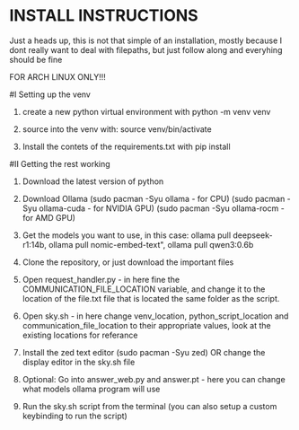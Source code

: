 # INSTALL INSTRUCTIONS

Just a heads up, this is not that simple of an installation, mostly because I dont really want to deal with filepaths, but just follow along and everyhing should be fine

FOR ARCH LINUX ONLY!!!


#I Setting up the venv

1. create a new python virtual environment with python -m venv venv

2. source into the venv with: source venv/bin/activate

3. Install the contets of the requirements.txt with pip install


#II Getting the rest working

1. Download the latest version of python

2. Download Ollama (sudo pacman -Syu ollama - for CPU) (sudo pacman -Syu ollama-cuda - for NVIDIA GPU) (sudo pacman -Syu ollama-rocm - for AMD GPU)

3. Get the models you want to use, in this case: ollama pull deepseek-r1:14b, ollama pull nomic-embed-text", ollama pull qwen3:0.6b

4. Clone the repository, or just download the important files

5. Open request_handler.py - in here fine the COMMUNICATION_FILE_LOCATION variable, and change it to the location of the file.txt file that is located the same folder as the script.

6. Open sky.sh - in here change venv_location, python_script_location and communication_file_location to their appropriate values, look at the existing locations for referance

7. Install the zed text editor (sudo pacman -Syu zed) OR change the display editor in the sky.sh file

8. Optional: Go into answer_web.py and answer.pt - here you can change what models ollama program will use

9. Run the sky.sh script from the terminal (you can also setup a custom keybinding to run the script)
